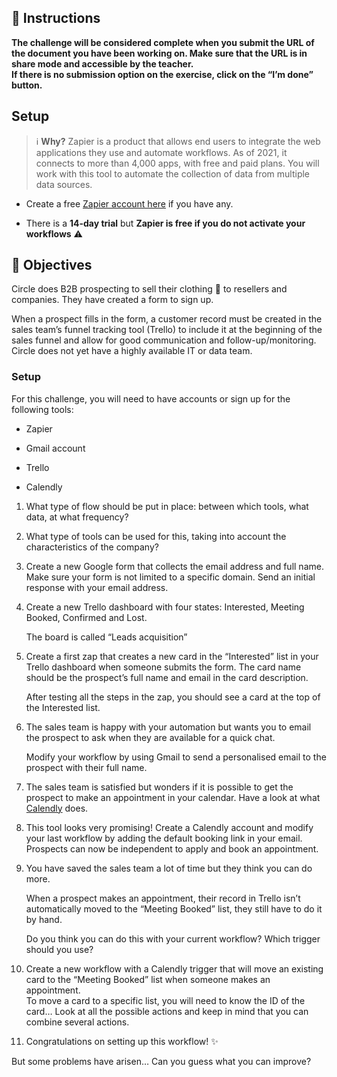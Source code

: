 <div role="tabpanel" class="tab-pane active" id="exercise-instructions">

<div id="exercice-content" class="px-5 py-3">


<h2 id="instructions">🎯&nbsp;Instructions</h2>

<p><strong>The challenge will be considered complete when you submit the URL of the document you have been working on. Make sure that the URL is in share mode and accessible by the teacher.</strong><br>
<strong>If there is no submission option on the exercise, click on the “I’m done” button.</strong></p>

<h2 id="setup">Setup</h2>

<blockquote>
<p>ℹ️ <strong>Why?</strong> Zapier is a product that allows end users to integrate the web applications they use and automate workflows. As of 2021, it connects to more than 4,000 apps, with free and paid plans. You will work with this tool to automate the collection of data from multiple data sources.</p>
</blockquote>

<ul>
<li>
<p>Create a free <a href="https://zapier.com/sign-up" target="_blank">Zapier account here</a> if you have any.</p>
</li>
<li>
<p>There is a <strong>14-day trial</strong> but <strong>Zapier is free if you do not activate your workflows</strong> ⚠️</p>
</li>
</ul>

<h2 id="objectives">🎯&nbsp;Objectives</h2>

<p>Circle does B2B prospecting to sell their clothing 👚 to resellers and companies. They have created a form to sign up.</p>

<p>When a prospect fills in the form, a customer record must be created in the sales team’s funnel tracking tool (Trello) to include it at the beginning of the sales funnel and allow for good communication and follow-up/monitoring. Circle does not yet have a highly available IT or data team.</p>

<h3 id="setup-1">Setup</h3>

<p>For this challenge, you will need to have accounts or sign up for the following tools:</p>

<ul>
<li>
<p>Zapier</p>
</li>
<li>
<p>Gmail account</p>
</li>
<li>
<p>Trello</p>
</li>
<li>
<p>Calendly</p>
</li>
</ul>

<ol>
<li>
<p>What type of flow should be put in place: between which tools, what data, at what frequency?</p>
</li>
<li>
<p>What type of tools can be used for this, taking into account the characteristics of the company?</p>
</li>
<li>
<p>Create a new Google form that collects the email address and full name. Make sure your form is not limited to a specific domain. Send an initial response with your email address.</p>
</li>
<li>
<p>Create a new Trello dashboard with four states: Interested, Meeting Booked, Confirmed and Lost.</p>

<p>The board is called “Leads acquisition”</p>
</li>
<li>
<p>Create a first zap that creates a new card in the “Interested” list in your Trello dashboard when someone submits the form. The card name should be the prospect’s full name and email in the card description.</p>

<p>After testing all the steps in the zap, you should see a card at the top of the Interested list.</p>
</li>
<li>
<p>The sales team is happy with your automation but wants you to email the prospect to ask when they are available for a quick chat.</p>

<p>Modify your workflow by using Gmail to send a personalised email to the prospect with their full name.</p>
</li>
<li>
<p>The sales team is satisfied but wonders if it is possible to get the prospect to make an appointment in your calendar. Have a look at what <a href="https://calendly.com/" target="_blank">Calendly</a> does.</p>
</li>
<li>
<p>This tool looks very promising! Create a Calendly account and modify your last workflow by adding the default booking link in your email. Prospects can now be independent to apply and book an appointment.</p>
</li>
<li>
<p>You have saved the sales team a lot of time but they think you can do more.</p>

<p>When a prospect makes an appointment, their record in Trello isn’t automatically moved to the “Meeting Booked” list, they still have to do it by hand.</p>

<p>Do you think you can do this with your current workflow? Which trigger should you use?</p>
</li>
<li>
<p>Create a new workflow with a Calendly trigger that will move an existing card to the “Meeting Booked” list when someone makes an appointment.<br>
To move a card to a specific list, you will need to know the ID of the card… Look at all the possible actions and keep in mind that you can combine several actions.</p>
</li>
<li>
<p>Congratulations on setting up this workflow! ✨</p>
</li>
</ol>

<p>But some problems have arisen… Can you guess what you can improve?</p>



</div>
</div>